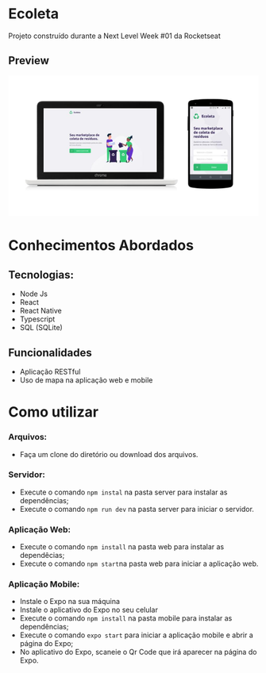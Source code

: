 # Ecoleta
Projeto construído durante a Next Level Week #01 da Rocketseat

## Preview
![Preview de Ecoleta](https://github.com/hudvdias/ecoleta/blob/master/Ecoleta%20preview.jpg)

# Conhecimentos Abordados

## Tecnologias:
- Node Js
- React
- React Native
- Typescript
- SQL (SQLite)

## Funcionalidades
- Aplicação RESTful
- Uso de mapa na aplicação web e mobile

# Como utilizar

### Arquivos:
- Faça um clone do diretório ou download dos arquivos.

### Servidor:
- Execute o comando ```npm instal``` na pasta server para instalar as dependências;
- Execute o comando ```npm run dev``` na pasta server para iniciar o servidor.

### Aplicação Web:
- Execute o comando ```npm install``` na pasta web para instalar as dependêcias;
- Execute o comando ```npm start```na pasta web para iniciar a aplicação web.

### Aplicação Mobile:
- Instale o Expo na sua máquina
- Instale o aplicativo do Expo no seu celular
- Execute o comando ```npm install``` na pasta mobile para instalar as dependências;
- Execute o comando ```expo start``` para iniciar a aplicação mobile e abrir a página do Expo;
- No aplicativo do Expo, scaneie o Qr Code que irá aparecer na página do Expo.

